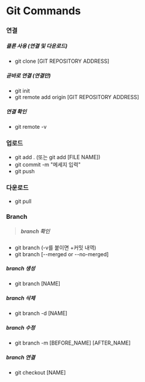 # Git Commands

### 연결
##### 클론 사용 (연결 및 다운로드)
  - git clone [GIT REPOSITORY ADDRESS]
##### 곧바로 연결 (연결만)
  - git init
  - git remote add origin [GIT REPOSITORY ADDRESS]
##### 연결 확인
  - git remote -v

### 업로드
- git add . (또는 git add [FILE NAME])
- git commit -m "메세지 입력"
- git push

### 다운로드
- git pull

### Branch
> ##### branch 확인
  - git branch (-v를 붙이면 +커밋 내역)
  - git branch [--merged or --no-merged]
##### branch 생성
  - git branch [NAME]
##### branch 삭제
  - git branch -d [NAME]
##### branch 수정
  - git branch -m [BEFORE_NAME] [AFTER_NAME]
##### branch 연결
  - git checkout [NAME]
